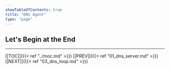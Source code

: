 ```yaml
---
showTableOfContents: true
title: "DNS Agent"
type: "page"
---
```

## Let's Begin at the End


___
[|TOC|]({{< ref "../moc.md" >}})
[|PREV|]({{< ref "01_dns_server.md" >}})
[|NEXT|]({{< ref "03_dns_loop.md" >}})